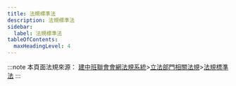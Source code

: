 ```yaml
---
title: 法規標準法
description: 法規標準法
sidebar:
  label: 法規標準法
tableOfContents:
  maxHeadingLevel: 4
---
```


:::note
本頁面法規來源：
[建中班聯會會網法規系統](https://ckhssc.wordpress.com/%e6%b3%95%e8%a6%8f%e7%b3%bb%e7%b5%b1/)\>[立法部門相關法規](https://ckhssc.wordpress.com/%e7%ab%8b%e6%b3%95%e9%83%a8%e9%96%80%e7%9b%b8%e9%97%9c%e6%b3%95%e8%a6%8f/)\>[法規標準法](https://drive.google.com/file/d/1NUOXcVe57wVKLk4QEmLFFmOQ-5rR_LL8/view?usp=drive_link)
:::